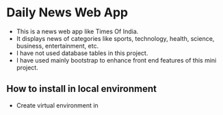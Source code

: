 # Daily News Web App

- This is a news web app like Times Of India. 
- It displays news of categories like sports, technology, health, science, business, entertainment, etc.
- I have not used database tables in this project.
- I have used mainly bootstrap to enhance front end features of this mini project.

## How to install in local environment

- Create virtual environment in 
```

```
